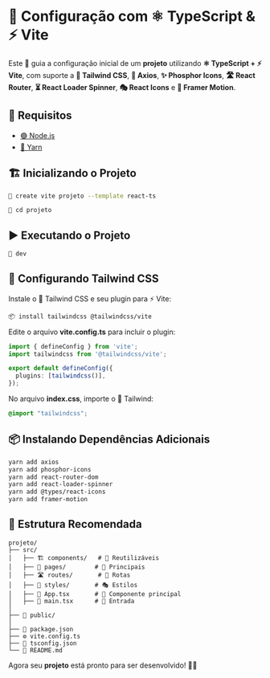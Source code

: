 # 🚀 Configuração com ⚛️ TypeScript & ⚡ Vite

Este 📁 guia a configuração inicial de um **projeto** utilizando **⚛️ TypeScript + ⚡ Vite**, com suporte a **🎨 Tailwind CSS**, **🔗 Axios**, **✨ Phosphor Icons**, **🛣️ React Router**, **⏳ React Loader Spinner**, **🎭 React Icons** e **💫 Framer Motion**.

## 📌 Requisitos

- [🟢 Node.js](https://nodejs.org/)
- [🧶 Yarn](https://yarnpkg.com/)

## 🏗️ Inicializando o Projeto

```sh
🧶 create vite projeto --template react-ts

🧶 cd projeto
```

## ▶️ Executando o Projeto

```sh
🧶 dev
```

## 🎨 Configurando Tailwind CSS

Instale o 🎨 Tailwind CSS e seu plugin para ⚡ Vite:

```sh
📦 install tailwindcss @tailwindcss/vite
```

Edite o arquivo **vite.config.ts** para incluir o plugin:

```ts
import { defineConfig } from 'vite';
import tailwindcss from '@tailwindcss/vite';

export default defineConfig({
  plugins: [tailwindcss()],
});
```

No arquivo **index.css**, importe o 🎨 Tailwind:

```css
@import "tailwindcss";
```

## 📦 Instalando Dependências Adicionais

```sh
yarn add axios
yarn add phosphor-icons
yarn add react-router-dom
yarn add react-loader-spinner
yarn add @types/react-icons
yarn add framer-motion
```

## 📂 Estrutura Recomendada

```
projeto/
├── src/
│   ├── 🏗️ components/   # 🔄 Reutilizáveis
│   ├── 📄 pages/        # 📜 Principais
│   ├── 🛣️ routes/       # 🚦 Rotas
│   ├── 🎨 styles/       # 🎭 Estilos
│   ├── 🔹 App.tsx       # 🔑 Componente principal
│   ├── 🚀 main.tsx      # 🎯 Entrada
│
├── 📂 public/
│
├── 📜 package.json
├── ⚙️ vite.config.ts
├── 📑 tsconfig.json
└── 📘 README.md
```

Agora seu **projeto** está pronto para ser desenvolvido! 🚀🎉

